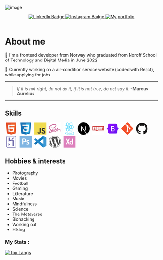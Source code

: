 
![image](https://res.cloudinary.com/dhd2paq70/image/upload/v1654852654/github-bg.jpg_ofycqb.png)

<div id="header" align="center">
  <div id="badges">
   <a href="https://www.linkedin.com/in/tommy-j-16b56678/">
     <img src="https://img.shields.io/badge/LinkedIn-blue?style=for-the-badge&logo=linkedin&logoColor=white" alt="LinkedIn Badge"/>
    </a>
    <a href="https://www.instagram.com/7oiden/">
      <img src="https://img.shields.io/badge/Instagram-black?style=for-the-badge&logo=instagram&logoColor=white" alt="Instagram Badge"/>
    </a>
    <a href="https://tommy-johnsen-portfolio.netlify.app/">
      <img src="https://img.shields.io/badge/My portfolio-orange?style=for-the-badge" alt="My portfolio"/>
    </a>
  </div>
  <img src="https://komarev.com/ghpvc/?username=7oiden&style=flat-square&color=blue" alt=""/>
</div>

# About me

🏫 I'm a frontend developer from Norway who graduated from Noroff School of Technology and Digital Media in June 2022.

🔭 Currently working on a air-condition service website (coded with React), while applying for jobs.

<hr/>

> *If it is not right, do not do it, if it is not true, do not say it.* **-Marcus Aurelius**

<hr/>

## Skills
<img src="https://github.com/devicons/devicon/blob/master/icons/html5/html5-original.svg" title="HTML5" alt="HTML 5" width="40" height="40"/>&nbsp;
<img src="https://github.com/devicons/devicon/blob/master/icons/css3/css3-original.svg" title="CSS3" alt="CSS 3" width="40" height="40"/>&nbsp;
<img src="https://github.com/devicons/devicon/blob/master/icons/javascript/javascript-original.svg" title="Javascript" alt="Javascript" width="40" height="40"/>&nbsp;
<img src="https://github.com/devicons/devicon/blob/master/icons/sass/sass-original.svg" title="Sass" alt="Sass" width="40" height="40"/>&nbsp;
<img src="https://github.com/devicons/devicon/blob/master/icons/react/react-original-wordmark.svg" title="React" alt="React" width="40" height="40"/>&nbsp;
<img src="https://github.com/devicons/devicon/blob/master/icons/nextjs/nextjs-original.svg" title="Next JS" alt="NExt JS" width="40" height="40"/>&nbsp;
<img src="https://github.com/devicons/devicon/blob/master/icons/npm/npm-original-wordmark.svg" title="NPM" alt="NPM" width="40" height="40"/>&nbsp;
<img src="https://github.com/devicons/devicon/blob/master/icons/bootstrap/bootstrap-original.svg" title="Bootstrap" alt="Bootstrap" width="40" height="40"/>&nbsp;
<img src="https://github.com/devicons/devicon/blob/master/icons/git/git-original.svg" title="Git" alt="Git" width="40" height="40"/>&nbsp;
<img src="https://github.com/devicons/devicon/blob/master/icons/github/github-original.svg" title="Github" alt="Github" color="white" width="40" height="40"/>&nbsp;
<img src="https://github.com/devicons/devicon/blob/master/icons/heroku/heroku-original.svg" title="Heroku" alt="Heroku" width="40" height="40"/>&nbsp;
<img src="https://github.com/devicons/devicon/blob/master/icons/photoshop/photoshop-plain.svg" title="Photoshop" alt="Photoshop" width="40" height="40"/>&nbsp;
<img src="https://github.com/devicons/devicon/blob/master/icons/vscode/vscode-original.svg" title="VS Code" alt="VS Code" width="40" height="40"/>&nbsp;
<img src="https://github.com/devicons/devicon/blob/master/icons/wordpress/wordpress-plain.svg" title="Wordpress" alt="Wordpress" width="40" height="40"/>&nbsp;
<img src="https://github.com/devicons/devicon/blob/master/icons/xd/xd-plain.svg" title="XD" alt="XD" width="40" height="40"/>&nbsp;

## Hobbies & interests
- Photography
- Movies
- Football
- Gaming
- Litterature
- Music
- Mindfulness
- Science
- The Metaverse
- Biohacking
- Working out
- Hiking

### My Stats :
 
[![Top Langs](https://github-readme-stats.vercel.app/api/top-langs/?username=7oiden&layout=compact&theme=dark)](https://github.com/anuraghazra/github-readme-stats)


<!--
**7oiden/7oiden** is a ✨ _special_ ✨ repository because its `README.md` (this file) appears on your GitHub profile.

# Hello world!👋

Here are some ideas to get you started:

- 🔭 I’m currently a student at Noroff
- 🌱 I’m currently learning ...
- 👯 I’m looking to collaborate on ...
- 🤔 I’m looking for help with ...
- 💬 Ask me about ...
- 📫 How to reach me: ...
- ⚡ Fun fact: ...
-->
